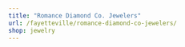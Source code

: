 ```yaml
---
title: "Romance Diamond Co. Jewelers"
url: /fayetteville/romance-diamond-co-jewelers/
shop: jewelry
---
```

